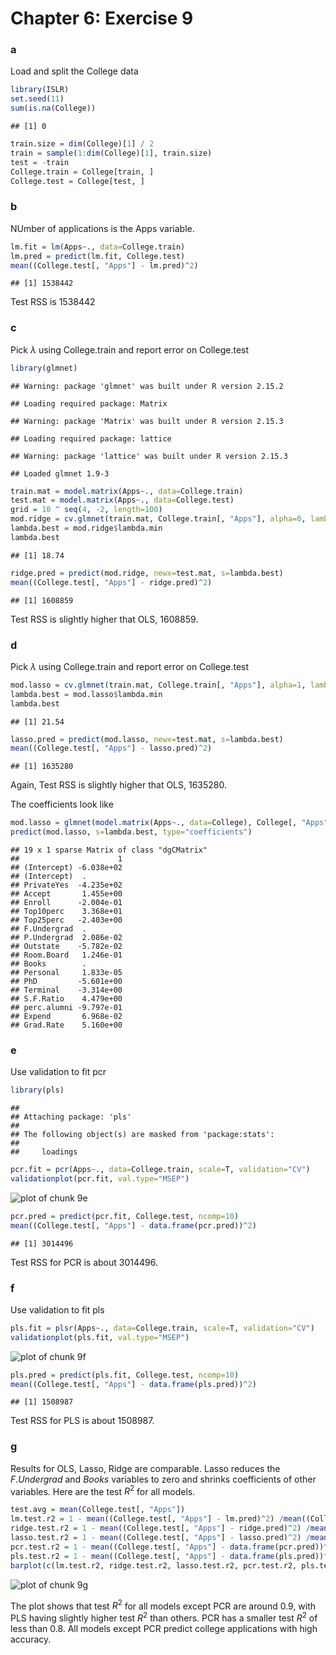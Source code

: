 Chapter 6: Exercise 9
========================================================

### a
Load and split the College data

```r
library(ISLR)
set.seed(11)
sum(is.na(College))
```

```
## [1] 0
```

```r
train.size = dim(College)[1] / 2
train = sample(1:dim(College)[1], train.size)
test = -train
College.train = College[train, ]
College.test = College[test, ]
```


### b
NUmber of applications is the Apps variable.

```r
lm.fit = lm(Apps~., data=College.train)
lm.pred = predict(lm.fit, College.test)
mean((College.test[, "Apps"] - lm.pred)^2)
```

```
## [1] 1538442
```

Test RSS is $1538442$

### c
Pick $\lambda$ using College.train and report error on College.test

```r
library(glmnet)
```

```
## Warning: package 'glmnet' was built under R version 2.15.2
```

```
## Loading required package: Matrix
```

```
## Warning: package 'Matrix' was built under R version 2.15.3
```

```
## Loading required package: lattice
```

```
## Warning: package 'lattice' was built under R version 2.15.3
```

```
## Loaded glmnet 1.9-3
```

```r
train.mat = model.matrix(Apps~., data=College.train)
test.mat = model.matrix(Apps~., data=College.test)
grid = 10 ^ seq(4, -2, length=100)
mod.ridge = cv.glmnet(train.mat, College.train[, "Apps"], alpha=0, lambda=grid, thresh=1e-12)
lambda.best = mod.ridge$lambda.min
lambda.best
```

```
## [1] 18.74
```

```r
ridge.pred = predict(mod.ridge, newx=test.mat, s=lambda.best)
mean((College.test[, "Apps"] - ridge.pred)^2)
```

```
## [1] 1608859
```

Test RSS is slightly higher that OLS, $1608859$.

### d
Pick $\lambda$ using College.train and report error on College.test

```r
mod.lasso = cv.glmnet(train.mat, College.train[, "Apps"], alpha=1, lambda=grid, thresh=1e-12)
lambda.best = mod.lasso$lambda.min
lambda.best
```

```
## [1] 21.54
```

```r
lasso.pred = predict(mod.lasso, newx=test.mat, s=lambda.best)
mean((College.test[, "Apps"] - lasso.pred)^2)
```

```
## [1] 1635280
```

Again, Test RSS is slightly higher that OLS, $1635280$.

The coefficients look like

```r
mod.lasso = glmnet(model.matrix(Apps~., data=College), College[, "Apps"], alpha=1)
predict(mod.lasso, s=lambda.best, type="coefficients")
```

```
## 19 x 1 sparse Matrix of class "dgCMatrix"
##                      1
## (Intercept) -6.038e+02
## (Intercept)  .        
## PrivateYes  -4.235e+02
## Accept       1.455e+00
## Enroll      -2.004e-01
## Top10perc    3.368e+01
## Top25perc   -2.403e+00
## F.Undergrad  .        
## P.Undergrad  2.086e-02
## Outstate    -5.782e-02
## Room.Board   1.246e-01
## Books        .        
## Personal     1.833e-05
## PhD         -5.601e+00
## Terminal    -3.314e+00
## S.F.Ratio    4.479e+00
## perc.alumni -9.797e-01
## Expend       6.968e-02
## Grad.Rate    5.160e+00
```


### e
Use validation to fit pcr

```r
library(pls)
```

```
## 
## Attaching package: 'pls'
## 
## The following object(s) are masked from 'package:stats':
## 
##     loadings
```

```r
pcr.fit = pcr(Apps~., data=College.train, scale=T, validation="CV")
validationplot(pcr.fit, val.type="MSEP")
```

![plot of chunk 9e](figure/9e.png) 

```r
pcr.pred = predict(pcr.fit, College.test, ncomp=10)
mean((College.test[, "Apps"] - data.frame(pcr.pred))^2)
```

```
## [1] 3014496
```

Test RSS for PCR is about $3014496$.

### f
Use validation to fit pls

```r
pls.fit = plsr(Apps~., data=College.train, scale=T, validation="CV")
validationplot(pls.fit, val.type="MSEP")
```

![plot of chunk 9f](figure/9f.png) 

```r
pls.pred = predict(pls.fit, College.test, ncomp=10)
mean((College.test[, "Apps"] - data.frame(pls.pred))^2)
```

```
## [1] 1508987
```

Test RSS for PLS is about $1508987$.

### g
Results for OLS, Lasso, Ridge are comparable. Lasso reduces the $F.Undergrad$ and $Books$ variables to zero and shrinks coefficients of other variables. Here are the test $R^2$ for all models.

```r
test.avg = mean(College.test[, "Apps"])
lm.test.r2 = 1 - mean((College.test[, "Apps"] - lm.pred)^2) /mean((College.test[, "Apps"] - test.avg)^2)
ridge.test.r2 = 1 - mean((College.test[, "Apps"] - ridge.pred)^2) /mean((College.test[, "Apps"] - test.avg)^2)
lasso.test.r2 = 1 - mean((College.test[, "Apps"] - lasso.pred)^2) /mean((College.test[, "Apps"] - test.avg)^2)
pcr.test.r2 = 1 - mean((College.test[, "Apps"] - data.frame(pcr.pred))^2) /mean((College.test[, "Apps"] - test.avg)^2)
pls.test.r2 = 1 - mean((College.test[, "Apps"] - data.frame(pls.pred))^2) /mean((College.test[, "Apps"] - test.avg)^2)
barplot(c(lm.test.r2, ridge.test.r2, lasso.test.r2, pcr.test.r2, pls.test.r2), col="red", names.arg=c("OLS", "Ridge", "Lasso", "PCR", "PLS"), main="Test R-squared")
```

![plot of chunk 9g](figure/9g.png) 

The plot shows that test $R^2$ for all models except PCR are around 0.9, with PLS having slightly higher test $R^2$ than others. PCR has a smaller test $R^2$ of less than 0.8. All models except PCR predict college applications with high accuracy. 
